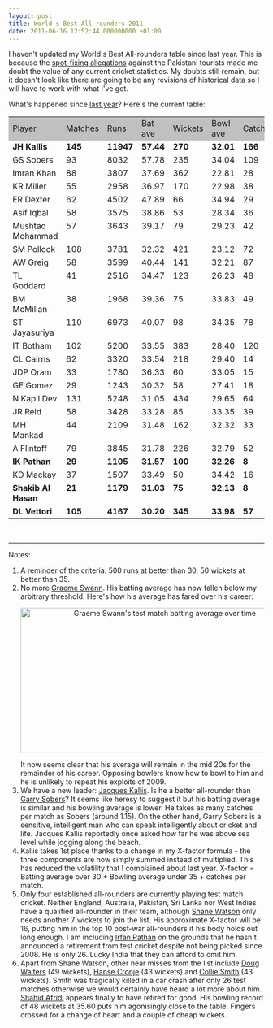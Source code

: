 ```yaml
---
layout: post
title: World's Best All-rounders 2011
date: 2011-06-16 12:52:44.000000000 +01:00
---
```

I haven't updated my World's Best All-rounders table since last year. This is because the <a href="https://en.wikipedia.org/wiki/Pakistan_cricket_spot-fixing_controversy" target="_blank">spot-fixing allegations</a> against the Pakistani tourists made me doubt the value of any current cricket statistics. My doubts still remain, but it doesn't look like there are going to be any revisions of historical data so I will have to work with what I've got.

What's happened since <a href="https://blog.dominicsayers.com/2010/03/24/worlds-best-all-rounders-2/" target="_blank">last year</a>? Here's the current table:
<table border="0">
<tbody>
<tr>
<td bgcolor="silver">Player</td>
<td bgcolor="silver">Matches</td>
<td bgcolor="silver">Runs</td>
<td bgcolor="silver">Bat ave</td>
<td bgcolor="silver">Wickets</td>
<td bgcolor="silver">Bowl ave</td>
<td bgcolor="silver">Catches</td>
<td bgcolor="silver">X-factor</td>
</tr>
<tr>
<td valign="top"><strong>JH Kallis</strong></td>
<td valign="top"><strong>145</strong></td>
<td valign="top"><strong>11947</strong></td>
<td valign="top"><strong>57.44</strong></td>
<td valign="top"><strong>270</strong></td>
<td valign="top"><strong>32.01</strong></td>
<td valign="top"><strong>166</strong></td>
<td valign="top"><strong>31.57</strong></td>
</tr>
<tr>
<td valign="top">GS Sobers</td>
<td valign="top">93</td>
<td valign="top">8032</td>
<td valign="top">57.78</td>
<td valign="top">235</td>
<td valign="top">34.04</td>
<td valign="top">109</td>
<td valign="top">29.92</td>
</tr>
<tr>
<td valign="top">Imran Khan</td>
<td valign="top">88</td>
<td valign="top">3807</td>
<td valign="top">37.69</td>
<td valign="top">362</td>
<td valign="top">22.81</td>
<td valign="top">28</td>
<td valign="top">20.20</td>
</tr>
<tr>
<td valign="top">KR Miller</td>
<td valign="top">55</td>
<td valign="top">2958</td>
<td valign="top">36.97</td>
<td valign="top">170</td>
<td valign="top">22.98</td>
<td valign="top">38</td>
<td valign="top">19.69</td>
</tr>
<tr>
<td valign="top">ER Dexter</td>
<td valign="top">62</td>
<td valign="top">4502</td>
<td valign="top">47.89</td>
<td valign="top">66</td>
<td valign="top">34.94</td>
<td valign="top">29</td>
<td valign="top">18.42</td>
</tr>
<tr>
<td valign="top">Asif Iqbal</td>
<td valign="top">58</td>
<td valign="top">3575</td>
<td valign="top">38.86</td>
<td valign="top">53</td>
<td valign="top">28.34</td>
<td valign="top">36</td>
<td valign="top">16.14</td>
</tr>
<tr>
<td valign="top">Mushtaq Mohammad</td>
<td valign="top">57</td>
<td valign="top">3643</td>
<td valign="top">39.17</td>
<td valign="top">79</td>
<td valign="top">29.23</td>
<td valign="top">42</td>
<td valign="top">15.68</td>
</tr>
<tr>
<td valign="top">SM Pollock</td>
<td valign="top">108</td>
<td valign="top">3781</td>
<td valign="top">32.32</td>
<td valign="top">421</td>
<td valign="top">23.12</td>
<td valign="top">72</td>
<td valign="top">14.86</td>
</tr>
<tr>
<td valign="top">AW Greig</td>
<td valign="top">58</td>
<td valign="top">3599</td>
<td valign="top">40.44</td>
<td valign="top">141</td>
<td valign="top">32.21</td>
<td valign="top">87</td>
<td valign="top">14.73</td>
</tr>
<tr>
<td valign="top">TL Goddard</td>
<td valign="top">41</td>
<td valign="top">2516</td>
<td valign="top">34.47</td>
<td valign="top">123</td>
<td valign="top">26.23</td>
<td valign="top">48</td>
<td valign="top">14.41</td>
</tr>
<tr>
<td valign="top">BM McMillan</td>
<td valign="top">38</td>
<td valign="top">1968</td>
<td valign="top">39.36</td>
<td valign="top">75</td>
<td valign="top">33.83</td>
<td valign="top">49</td>
<td valign="top">11.82</td>
</tr>
<tr>
<td valign="top">ST Jayasuriya</td>
<td valign="top">110</td>
<td valign="top">6973</td>
<td valign="top">40.07</td>
<td valign="top">98</td>
<td valign="top">34.35</td>
<td valign="top">78</td>
<td valign="top">11.44</td>
</tr>
<tr>
<td valign="top">IT Botham</td>
<td valign="top">102</td>
<td valign="top">5200</td>
<td valign="top">33.55</td>
<td valign="top">383</td>
<td valign="top">28.40</td>
<td valign="top">120</td>
<td valign="top">11.32</td>
</tr>
<tr>
<td valign="top">CL Cairns</td>
<td valign="top">62</td>
<td valign="top">3320</td>
<td valign="top">33.54</td>
<td valign="top">218</td>
<td valign="top">29.40</td>
<td valign="top">14</td>
<td valign="top">9.36</td>
</tr>
<tr>
<td valign="top">JDP Oram</td>
<td valign="top">33</td>
<td valign="top">1780</td>
<td valign="top">36.33</td>
<td valign="top">60</td>
<td valign="top">33.05</td>
<td valign="top">15</td>
<td valign="top">8.73</td>
</tr>
<tr>
<td valign="top">GE Gomez</td>
<td valign="top">29</td>
<td valign="top">1243</td>
<td valign="top">30.32</td>
<td valign="top">58</td>
<td valign="top">27.41</td>
<td valign="top">18</td>
<td valign="top">8.52</td>
</tr>
<tr>
<td valign="top">N Kapil Dev</td>
<td valign="top">131</td>
<td valign="top">5248</td>
<td valign="top">31.05</td>
<td valign="top">434</td>
<td valign="top">29.65</td>
<td valign="top">64</td>
<td valign="top">6.89</td>
</tr>
<tr>
<td valign="top">JR Reid</td>
<td valign="top">58</td>
<td valign="top">3428</td>
<td valign="top">33.28</td>
<td valign="top">85</td>
<td valign="top">33.35</td>
<td valign="top">39</td>
<td valign="top">5.60</td>
</tr>
<tr>
<td valign="top">MH Mankad</td>
<td valign="top">44</td>
<td valign="top">2109</td>
<td valign="top">31.48</td>
<td valign="top">162</td>
<td valign="top">32.32</td>
<td valign="top">33</td>
<td valign="top">4.91</td>
</tr>
<tr>
<td valign="top">A Flintoff</td>
<td valign="top">79</td>
<td valign="top">3845</td>
<td valign="top">31.78</td>
<td valign="top">226</td>
<td valign="top">32.79</td>
<td valign="top">52</td>
<td valign="top">4.65</td>
</tr>
<tr>
<td valign="top"><strong>IK Pathan</strong></td>
<td valign="top"><strong>29</strong></td>
<td valign="top"><strong>1105</strong></td>
<td valign="top"><strong>31.57</strong></td>
<td valign="top"><strong>100</strong></td>
<td valign="top"><strong>32.26</strong></td>
<td valign="top"><strong>8</strong></td>
<td valign="top"><strong>4.59</strong></td>
</tr>
<tr>
<td valign="top">KD Mackay</td>
<td valign="top">37</td>
<td valign="top">1507</td>
<td valign="top">33.49</td>
<td valign="top">50</td>
<td valign="top">34.42</td>
<td valign="top">16</td>
<td valign="top">4.50</td>
</tr>
<tr>
<td valign="top"><strong>Shakib Al Hasan</strong></td>
<td valign="top"><strong>21</strong></td>
<td valign="top"><strong>1179</strong></td>
<td valign="top"><strong>31.03</strong></td>
<td valign="top"><strong>75</strong></td>
<td valign="top"><strong>32.13</strong></td>
<td valign="top"><strong>8</strong></td>
<td valign="top"><strong>4.27</strong></td>
</tr>
<tr>
<td valign="top"><strong>DL Vettori</strong></td>
<td valign="top"><strong>105</strong></td>
<td valign="top"><strong>4167</strong></td>
<td valign="top"><strong>30.20</strong></td>
<td valign="top"><strong>345</strong></td>
<td valign="top"><strong>33.98</strong></td>
<td valign="top"><strong>57</strong></td>
<td valign="top"><strong>1.76</strong></td>
</tr>
</tbody>
</table>
&nbsp;

<hr />

Notes:
<ol>
	<li>A reminder of the criteria: 500 runs at better than 30, 50 wickets at better than 35.</li>
	<li>No more <a href="www.cricinfo.com/ci/content/player/20431.html" target="_blank">Graeme Swann</a>. His batting average has now fallen below my arbitrary threshold. Here's how his average has fared over his career:
<p style="text-align: center;"><a href="https://res.cloudinary.com/dominicsayers/image/upload/v1399584836/swann-ave_jnapqd.jpg"><img class=" wp-image-647 aligncenter" title="swann-ave" src="https://res.cloudinary.com/dominicsayers/image/upload/v1399584836/swann-ave_jnapqd.jpg" alt="Graeme Swann's test match batting average over time" width="552" height="286" /></a></p>
It now seems clear that his average will remain in the mid 20s for the remainder of his career. Opposing bowlers know how to bowl to him and he is unlikely to repeat his exploits of 2009.</li>
	<li>We have a new leader: <a href="www.cricinfo.com/ci/content/player/45789.html" target="_blank">Jacques Kallis</a>. Is he a better all-rounder than <a href="www.cricinfo.com/ci/content/player/52946.html" target="_blank">Garry Sobers</a>? It seems like heresy to suggest it but his batting average is similar and his bowling average is lower. He takes as many catches per match as Sobers (around 1.15). On the other hand, Garry Sobers is a sensitive, intelligent man who can speak intelligently about cricket and life. Jacques Kallis reportedly once asked how far he was above sea level while jogging along the beach.</li>
	<li>Kallis takes 1st place thanks to a change in my X-factor formula - the three components are now simply summed instead of multiplied. This has reduced the volatility that I complained about last year. X-factor = Batting average over 30 + Bowling average under 35 + catches per match.</li>
	<li>Only four established all-rounders are currently playing test match cricket. Neither England, Australia, Pakistan, Sri Lanka nor West Indies have a qualified all-rounder in their team, although <a href="www.cricinfo.com/australia/content/player/8180.html" target="_blank">Shane Watson</a> only needs another 7 wickets to join the list. His approximate X-factor will be 16, putting him in the top 10 post-war all-rounders if his body holds out long enough. I am including <a href="www.cricinfo.com/ci/content/player/32685.html" target="_blank">Irfan Pathan</a> on the grounds that he hasn't announced a retirement from test cricket despite not being picked since 2008. He is only 26. Lucky India that they can afford to omit him.</li>
	<li>Apart from Shane Watson, other near misses from the list include <a href="www.cricinfo.com/ci/content/player/8151.html" target="_blank">Doug Walters</a> (49 wickets), <a href="www.cricinfo.com/ci/content/player/44485.html" target="_blank">Hanse Cronje</a> (43 wickets) and <a href="www.cricinfo.com/ci/content/player/52941.html" target="_blank">Collie Smith</a> (43 wickets). Smith was tragically killed in a car crash after only 26 test matches otherwise we would certainly have heard a lot more about him. <a href="www.cricinfo.com/ci/content/player/42639.html" target="_blank">Shahid Afridi</a> appears finally to have retired for good. His bowling record of 48 wickets at 35.60 puts him agonisingly close to the table. Fingers crossed for a change of heart and a couple of cheap wickets.</li>
</ol>
